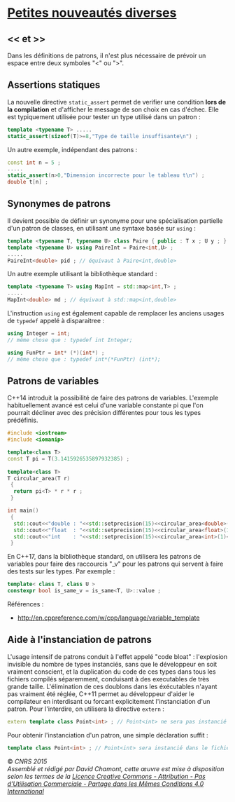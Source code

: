 # [Petites nouveautés diverses](TheorieGenerique.md)

## \<\< et \>\>

Dans les définitions de patrons, il n'est plus nécessaire de prévoir un espace entre deux symboles "\<" ou "\>".

## Assertions statiques

La nouvelle directive `static_assert` permet de verifier une condition **lors de la compilation** et d'afficher le message de son choix en cas d'échec. Elle est typiquement utilisée pour tester un type utilisé dans un patron :

``` cpp
template <typename T> .....
static_assert(sizeof(T)>=8,"Type de taille insuffisante\n") ;
```

Un autre exemple, indépendant des patrons :

``` cpp
const int n = 5 ;
.....
static_assert(n>0,"Dimension incorrecte pour le tableau t\n") ;
double t[n] ;
```

## Synonymes de patrons

Il devient possible de définir un synonyme pour une spécialisation partielle d'un patron de classes, en utilisant une syntaxe basée sur `using` :

``` cpp
template <typename T, typename U> class Paire { public : T x ; U y ; } ;
template <typename U> using PaireInt = Paire<int,U> ;
.....
PaireInt<double> pid ; // équivaut à Paire<int,double>
```

Un autre exemple utilisant la bibliothèque standard :

``` cpp
template <typename T> using MapInt = std::map<int,T> ;
.....
MapInt<double> md ; // équivaut à std::map<int,double>
```

L'instruction `using` est également capable de remplacer les anciens usages de `typedef` appelé à disparaitree :

``` cpp
using Integer = int;
// même chose que : typedef int Integer;

using FunPtr = int* (*)(int*) ;
// même chose que : typedef int*(*FunPtr) (int*);
```

## Patrons de variables

C++14 introduit la possibilité de faire des patrons de variables. L'exemple habituellement avancé est celui d'une variable constante pi que l'on pourrait décliner avec des précision différentes pour tous les types prédéfinis.

``` cpp
#include <iostream>
#include <iomanip>

template<class T>
const T pi = T(3.1415926535897932385) ;
 
template<class T>
T circular_area(T r)
 {
  return pi<T> * r * r ;
 }

int main()
 {
  std::cout<<"double : "<<std::setprecision(15)<<circular_area<double>(1)<<std::endl ;
  std::cout<<"float  : "<<std::setprecision(15)<<circular_area<float>(1)<<std::endl ;
  std::cout<<"int    : "<<std::setprecision(15)<<circular_area<int>(1)<<std::endl ;
 }
```

En C++17, dans la bibliothèque standard, on utilisera les patrons de variables pour faire des raccourcis "\_v" pour les patrons qui servent à faire des tests sur les types. Par exemple :

``` cpp
template< class T, class U >
constexpr bool is_same_v = is_same<T, U>::value ;
```

Références :

  - <http://en.cppreference.com/w/cpp/language/variable_template>

## Aide à l'instanciation de patrons

L'usage intensif de patrons conduit à l'effet appelé "code bloat" : l'explosion invisible du nombre de types instanciés, sans que le développeur en soit vraiment conscient, et la duplication du code de ces types dans tous les fichiers compilés séparemment, conduisant à des executables de très grande taille. L'élimination de ces doublons dans les éxécutables n'ayant pas vraiment été réglée, C++11 permet au développeur d'aider le compilateur en interdisant ou forcant explicitement l'instanciation d'un patron. Pour l'interdire, on utilisera la directive `extern` :

``` cpp
extern template class Point<int> ; // Point<int> ne sera pas instancié dans le fichier courant
```

Pour obtenir l'instanciation d'un patron, une simple déclaration suffit :

``` cpp
template class Point<int> ; // Point<int> sera instancié dans le fichier courant
```

  
  
© *CNRS 2015*  
*Assemblé et rédigé par David Chamont, cette œuvre est mise à disposition selon les termes de la [Licence Creative Commons - Attribution - Pas d’Utilisation Commerciale - Partage dans les Mêmes Conditions 4.0 International](http://creativecommons.org/licenses/by-nc-sa/4.0/)*
